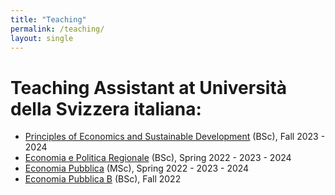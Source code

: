 ```yaml
---
title: "Teaching"
permalink: /teaching/
layout: single
---
```


# Teaching Assistant at Università della Svizzera italiana:

- [Principles of Economics and Sustainable Development](https://search.usi.ch/it/corsi/35271104/principles-of-economics-and-sustainable-development) (BSc), Fall 2023 - 2024
- [Economia e Politica Regionale](https://search.usi.ch/it/corsi/35270574/economia-e-politica-regionale) (BSc), Spring 2022 - 2023 - 2024
- [Economia Pubblica](https://search.usi.ch/it/corsi/35270553/economia-pubblica) (MSc), Spring 2022 - 2023 - 2024
- [Economia Pubblica B](https://search.usi.ch/en/courses/35270506/economia-pubblica-b) (BSc), Fall 2022
